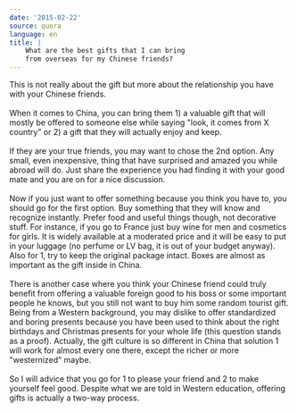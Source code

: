 ```yaml
---
date: '2015-02-22'
source: quora
language: en
title: |
    What are the best gifts that I can bring
    from overseas for my Chinese friends?
---
```


This is not really about the gift but more about the relationship you
have with your Chinese friends.\
\
When it comes to China, you can bring them 1) a valuable gift that will
mostly be offered to someone else while saying \"look, it comes from X
country\" or 2) a gift that they will actually enjoy and keep.\
\
If they are your true friends, you may want to chose the 2nd option. Any
small, even inexpensive, thing that have surprised and amazed you while
abroad will do. Just share the experience you had finding it with your
good mate and you are on for a nice discussion.\
\
Now if you just want to offer something because you think you have to,
you should go for the first option. Buy something that they will know
and recognize instantly. Prefer food and useful things though, not
decorative stuff. For instance, if you go to France just buy wine for
men and cosmetics for girls. It is widely available at a moderated price
and it will be easy to put in your luggage (no perfume or LV bag, it is
out of your budget anyway). Also for 1, try to keep the original package
intact. Boxes are almost as important as the gift inside in China.\
\
There is another case where you think your Chinese friend could truly
benefit from offering a valuable foreign good to his boss or some
important people he knows, but you still not want to buy him some random
tourist gift. Being from a Western background, you may dislike to offer
standardized and boring presents because you have been used to think
about the right birthdays and Christmas presents for your whole life
(this question stands as a proof). Actually, the gift culture is so
different in China that solution 1 will work for almost every one there,
except the richer or more \"westernized\" maybe.\
\
So I will advice that you go for 1 to please your friend and 2 to make
yourself feel good. Despite what we are told in Western education,
offering gifts is actually a two-way process.
